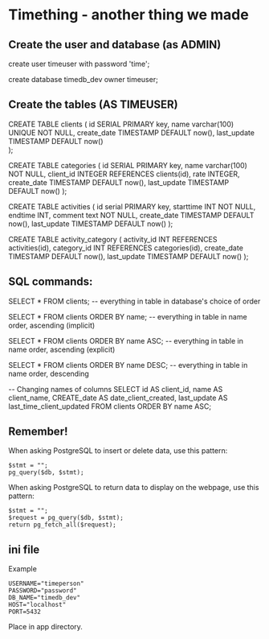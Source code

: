 # Timething - another thing we made

## Create the user and database (as ADMIN)

create user timeuser with password 'time';

create database timedb_dev owner timeuser;

## Create the tables (AS TIMEUSER)

CREATE TABLE clients (
    id SERIAL PRIMARY key,
    name varchar(100) UNIQUE NOT NULL,
    create_date TIMESTAMP DEFAULT now(),
    last_update TIMESTAMP DEFAULT now()    
);

CREATE TABLE categories (
    id SERIAL PRIMARY key,
    name varchar(100) NOT NULL,
    client_id INTEGER REFERENCES clients(id),
    rate INTEGER,
    create_date TIMESTAMP DEFAULT now(),
    last_update TIMESTAMP DEFAULT now()
);

CREATE TABLE activities (
    id serial PRIMARY key,
    starttime INT NOT NULL,
    endtime INT,
    comment text NOT NULL,
    create_date TIMESTAMP DEFAULT now(),
    last_update TIMESTAMP DEFAULT now()
);

CREATE TABLE activity_category (
    activity_id INT REFERENCES activities(id),
    category_id INT REFERENCES categories(id),
    create_date TIMESTAMP DEFAULT now(),
    last_update TIMESTAMP DEFAULT now()
);

## SQL commands:

SELECT * FROM clients; -- everything in table in database's choice of order

SELECT * FROM clients ORDER BY name; -- everything in table in name order, ascending (implicit)

SELECT * FROM clients ORDER BY name ASC; -- everything in table in name order, ascending (explicit)

SELECT * FROM clients ORDER BY name DESC; -- everything in table in name order, descending

-- Changing names of columns
SELECT id AS client_id, name AS client_name, CREATE_date AS date_client_created, last_update AS last_time_client_updated
FROM clients
ORDER BY name ASC;

## Remember!

When asking PostgreSQL to insert or delete data, use this pattern:

    $stmt = "";
    pg_query($db, $stmt);

When asking PostgreSQL to return data to display on the webpage, use this pattern:

    $stmt = "";
    $request = pg_query($db, $stmt);
    return pg_fetch_all($request);


## ini file

Example
```
USERNAME="timeperson"
PASSWORD="password"
DB_NAME="timedb_dev"
HOST="localhost"
PORT=5432
```

Place in app directory.
